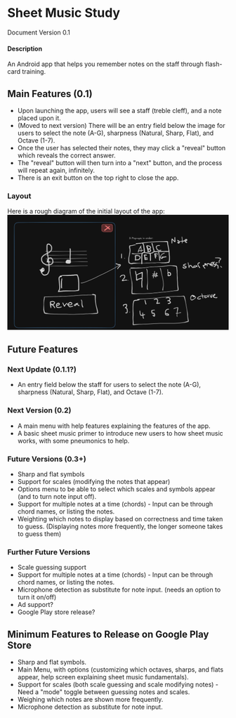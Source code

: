 # Sheet Music Study

Document Version 0.1

#### Description
An Android app that helps you remember notes on the staff through flash-card training.

## Main Features (0.1)
- Upon launching the app, users will see a staff (treble cleff), and a note placed upon it. 
- (Moved to next version) There will be an entry field below the image for users to select the note (A-G), sharpness (Natural, Sharp, Flat), and Octave (1-7).
- Once the user has selected their notes, they may click a "reveal" button which reveals the correct answer.
- The "reveal" button will then turn into a "next" button, and the process will repeat again, infinitely.
- There is an exit button on the top right to close the app. 

### Layout
Here is a rough diagram of the initial layout of the app:
![A rough diagram of the application, visualizing the above features.](./rough_diagram.png)

## Future Features
### Next Update (0.1.1?)
- An entry field below the staff for users to select the note (A-G), sharpness (Natural, Sharp, Flat), and Octave (1-7).

### Next Version (0.2)
- A main menu with help features explaining the features of the app.
- A basic sheet music primer to introduce new users to how sheet music works, with some pneumonics to help.


### Future Versions (0.3+)
- Sharp and flat symbols
- Support for scales (modifying the notes that appear)
- Options menu to be able to select which scales and symbols appear (and to turn note input off).
- Support for multiple notes at a time (chords) - Input can be through chord names, or listing the notes.
- Weighting which notes to display based on correctness and time taken to guess. 
  (Displaying notes more frequently, the longer someone takes to guess them)

### Further Future Versions
- Scale guessing support
- Support for multiple notes at a time (chords) - Input can be through chord names, or listing the notes.
- Microphone detection as substitute for note input. (needs an option to turn it on/off)
- Ad support?
- Google Play store release?


## Minimum Features to Release on Google Play Store
- Sharp and flat symbols.
- Main Menu, with options (customizing which octaves, sharps, and flats appear, help screen explaining sheet music fundamentals).
- Support for scales (both scale guessing and scale modifying notes) - Need a "mode" toggle between guessing notes and scales.
- Weighing which notes are shown more frequently.
- Microphone detection as substitute for note input.